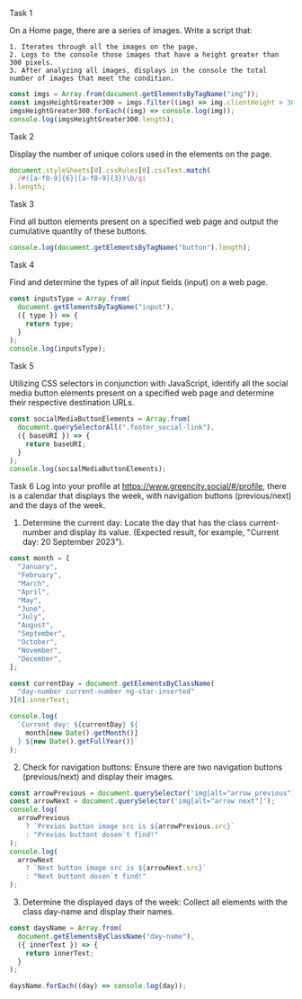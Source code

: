 Task 1

On a Home page, there are a series of images. Write a script that:

    1. Iterates through all the images on the page.
    2. Logs to the console those images that have a height greater than 300 pixels.
    3. After analyzing all images, displays in the console the total number of images that meet the condition.

```javascript
const imgs = Array.from(document.getElementsByTagName("img"));
const imgsHeightGreater300 = imgs.filter((img) => img.clientHeight > 300);
imgsHeightGreater300.forEach((img) => console.log(img));
console.log(imgsHeightGreater300.length);
```

Task 2

Display the number of unique colors used in the elements on the page.

```javascript
document.styleSheets[0].cssRules[0].cssText.match(
  /#([a-f0-9]{6}|[a-f0-9]{3})\b/gi
).length;
```

Task 3

Find all button elements present on a specified web page and output the cumulative quantity of these buttons.

```javascript
console.log(document.getElementsByTagName("button").length);
```

Task 4

Find and determine the types of all input fields (input) on a web page.

```javascript
const inputsType = Array.from(
  document.getElementsByTagName("input"),
  ({ type }) => {
    return type;
  }
);
console.log(inputsType);
```

Task 5

Utilizing CSS selectors in conjunction with JavaScript, identify all the social media button elements present on a specified web page and determine their respective destination URLs.

```javascript
const socialMediaButtonElements = Array.from(
  document.querySelectorAll(".footer_social-link"),
  ({ baseURI }) => {
    return baseURI;
  }
);
console.log(socialMediaButtonElements);
```

Task 6
Log into your profile at https://www.greencity.social/#/profile, there is a calendar that displays the week, with navigation buttons (previous/next) and the days of the week.

1. Determine the current day: Locate the day that has the class current-number and display its value. (Expected result, for example, "Current day: 20 September 2023").

```javascript
const month = [
  "January",
  "February",
  "March",
  "April",
  "May",
  "June",
  "July",
  "August",
  "September",
  "October",
  "November",
  "December",
];

const currentDay = document.getElementsByClassName(
  "day-number current-number ng-star-inserted"
)[0].innerText;

console.log(
  `Current day: ${currentDay} ${
    month[new Date().getMonth()]
  } ${new Date().getFullYear()}`
);
```

2. Check for navigation buttons: Ensure there are two navigation buttons (previous/next) and display their images.

```javascript
const arrowPrevious = document.querySelector('img[alt="arrow previous"]');
const arrowNext = document.querySelector('img[alt="arrow next"]');
console.log(
  arrowPrevious
    ? `Previos button image src is ${arrowPrevious.src}`
    : "Previos buttont dosen`t find!"
);
console.log(
  arrowNext
    ? `Next button image src is ${arrowNext.src}`
    : "Next buttont dosen`t find!"
);
```

3. Determine the displayed days of the week: Collect all elements with the class day-name and display their names.

```javascript
const daysName = Array.from(
  document.getElementsByClassName("day-name"),
  ({ innerText }) => {
    return innerText;
  }
);

daysName.forEach((day) => console.log(day));
```
